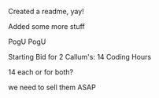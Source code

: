Created a readme, yay!

Added some more stuff

PogU PogU

Starting Bid for 2 Callum's:
14 Coding Hours

14 each or for both?

we need to sell them ASAP
